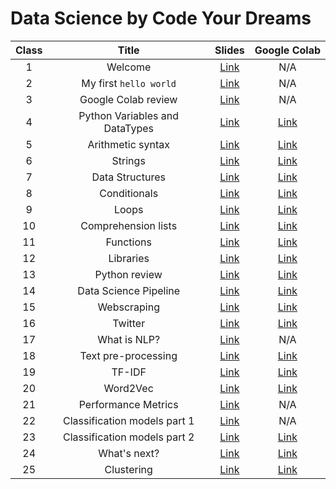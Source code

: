# Data Science by Code Your Dreams


| **Class** |        **Title**       | **Slides** | **Google Colab** |
|:---------:|:----------------------:|:----------:|:----------------:|
|     1     | Welcome                | [Link](Class%2001%20-%20Welcome/class01_welcome.ipynb) | N/A |
|     2     | My first `hello world` | [Link](Class%2002%20-%20My%20first%20Hello%20World/class02_helloworld.ipynb) | N/A |
|     3     | Google Colab review    | [Link](Class%2003%20-%20Variables%20and%20Datatypes/class03_variables_datatypes.ipynb) | N/A |
|     4     | Python Variables and DataTypes | [Link](Class%2004%20-%20Variables%20and%20Datatypes%20Part%202/class04_variables_datatypes.ipynb) | [Link](https://colab.research.google.com/drive/1VGBPwvp0MiCbfr0KEtMhiT6T-V1r9N0-?usp=sharing) |
|     5     | Arithmetic syntax      | [Link](Class%2005%20-%20Arithmetic%20syntax/class05_arithmetic_syntax.ipynb) | [Link](https://colab.research.google.com/drive/1twEg1b0xMa1SFFwo_lWmS8TcGoSn-Nqf?usp=sharing) |
|     6     | Strings                | [Link](Class%2006%20-%20Strings/class06_strings.ipynb) | [Link]() |
|     7     | Data Structures        | [Link](Class%2007%20-%20Lists/class07_lists.ipynb) | [Link](https://colab.research.google.com/drive/1CumspJmWjOCdsHVxhPaRKMLccCUgTzSX?usp=sharing) |
|     8     | Conditionals           | [Link](Class%2008%20-%20Conditionals/class08_conditionals.ipynb) | [Link](https://colab.research.google.com/drive/19NpF7VTFUE-XPn1e6j7sVpoUX8xxNZvV?usp=sharing) |
|     9     | Loops                  | [Link](Class%2009%20-%20Loops/class09_loops.ipynb) | [Link](https://colab.research.google.com/drive/1zSI9jQI2KNAmXTXSZGQJxDb9s4Mvr7Bz?usp=sharing) |
|    10     | Comprehension lists    | [Link](Class%2010%20-%20Comprehension%20List/class10_comprehension_list.ipynb) | [Link](https://colab.research.google.com/drive/1O_Lq4oeoe008cY8z_h0BeWCw8Q-hwDMZ?usp=sharing) |
|    11     | Functions              | [Link](Class%2011%20-%20Functions/class11_functions.ipynb) | [Link](https://colab.research.google.com/drive/1qtNACqDw4hLQrXG-1V_cCwxUxi8Tuasv?usp=sharing) |
|    12     | Libraries              | [Link](Class%2012%20-%20Libraries/class12_libraries.ipynb) | [Link](https://colab.research.google.com/drive/1H1uFlh8kc_9Nen_qiwqnv-WURkaFLQUg?usp=sharing) |
|    13     | Python review          | [Link](Class%2013%20-%20Python%20practice/class13_python_practice.ipynb) | [Link](https://colab.research.google.com/drive/15EKM6GZqZcMvU2SRgAXqdpC-l2QM_I3U?usp=sharing) |
|    14     | Data Science Pipeline  | [Link](Class%2014%20-%20Data%20Science%20pipeline/class14_ds.ipynb) | [Link](https://colab.research.google.com/drive/1N5ReXwJn2fEqlohJI1hOneaFmf6fo9Cj?usp=sharing) |
|    15     | Webscraping            | [Link](Class%2015%20-%20Webscraping/class15_web_scraping.ipynb) | [Link](https://colab.research.google.com/drive/1a6IQsEVxpmSNHpzGi66yR8I5IuQCb3SZ?usp=sharing) |
|    16     | Twitter                | [Link](Class%2016%20-%20Twitter/class_16_twitter.ipynb) | [Link](https://colab.research.google.com/drive/1wXA1zPpiDW1pCgH225DkN6kGN-np3r9G?usp=sharing) |
|    17     | What is NLP?           | [Link](Class%2017%20-%20Language/class_17_language.ipynb) | N/A |
|    18     | Text pre-processing    | [Link](Class%2018%20-%20Word%20Cloud/class_18_wordcloud.ipynb) | [Link](https://colab.research.google.com/drive/1UU4_wipit-0vmgUicv-Z6BWsuTyFAPSj?usp=sharing) |
|    19     | TF-IDF                 | [Link](Class%2019%20-%20TF-IDF/class_19_tfidf.ipynb) | [Link](https://colab.research.google.com/drive/1JCHx8hFd1nXdejXNjOgHNAsiaJo6f2cM?usp=sharing) |
|    20     | Word2Vec               | [Link](Class%2020%20-%20Word2Vec/class_20_word2vec.ipynb) | [Link](https://colab.research.google.com/drive/110qQaupntmc5vEyF3XGVky2yOBI6jtPN?usp=sharing) |
|    21     | Performance Metrics    | [Link](Class%2021%20-%20Performance%20Metrics/class_21_performance.ipynb) | N/A |
|    22     | Classification models part 1 | [Link](Class%2021%20-%20Performance%20Metrics/Class%2022%20-%20Classification/class_22_classification.ipynb) | N/A |
|    23     | Classification models part 2 | [Link](Class%2023%20-%20Classification%20part2/class_23_classification.ipynb) | [Link](https://colab.research.google.com/drive/1P2MInUT9YbWoVXYYRDWQ8iWfPDoLjVJM?usp=sharing) |
|    24     | What's next?           | [Link](Class%2024%20-%20Next/class_24_clustering.ipynb) | [Link](https://colab.research.google.com/drive/1WL7a6s_OxGGdX4kOMIAF_jLmOpKT6A06?usp=sharing) |
|    25     | Clustering             | [Link](Class%2025%20-%20Clustering/class_25_clustering.ipynb) | [Link](https://colab.research.google.com/drive/1ni3gs2i3WictFNS4V1F3jkVwJk-qFXVj?usp=sharing) |
